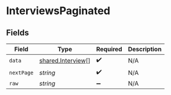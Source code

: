 # InterviewsPaginated


## Fields

| Field                                                  | Type                                                   | Required                                               | Description                                            |
| ------------------------------------------------------ | ------------------------------------------------------ | ------------------------------------------------------ | ------------------------------------------------------ |
| `data`                                                 | [shared.Interview](../../models/shared/interview.md)[] | :heavy_check_mark:                                     | N/A                                                    |
| `nextPage`                                             | *string*                                               | :heavy_check_mark:                                     | N/A                                                    |
| `raw`                                                  | *string*                                               | :heavy_minus_sign:                                     | N/A                                                    |